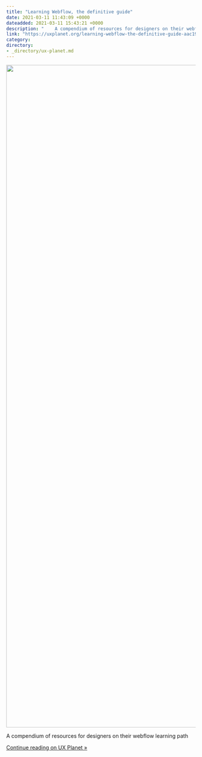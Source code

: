```yaml
---
title: "Learning Webflow, the definitive guide"
date: 2021-03-11 11:43:09 +0000
dateadded: 2021-03-11 15:43:21 +0000
description: "    A compendium of resources for designers on their webflow learning path  Continue reading on UX Planet »  "
link: "https://uxplanet.org/learning-webflow-the-definitive-guide-aac19095e494?source=rss----819cc2aaeee0---4"
category:
directory:
- _directory/ux-planet.md
---
```

<div class="medium-feed-item"><p class="medium-feed-image"><a href="https://uxplanet.org/learning-webflow-the-definitive-guide-aac19095e494?source=rss----819cc2aaeee0---4"><img src="https://cdn-images-1.medium.com/max/1763/1*Lert9M-Xv-syygWfSAaOHA.png" width="1763"></a></p><p class="medium-feed-snippet">A compendium of resources for designers on their webflow learning path</p><p class="medium-feed-link"><a href="https://uxplanet.org/learning-webflow-the-definitive-guide-aac19095e494?source=rss----819cc2aaeee0---4">Continue reading on UX Planet »</a></p></div>
